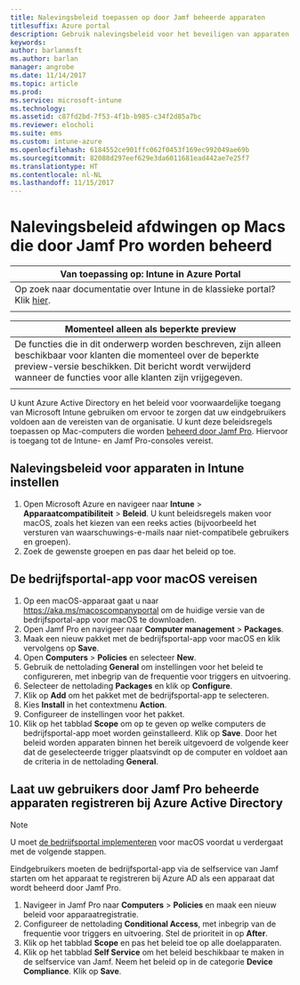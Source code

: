 ```yaml
---
title: Nalevingsbeleid toepassen op door Jamf beheerde apparaten
titlesuffix: Azure portal
description: Gebruik nalevingsbeleid voor het beveiligen van apparaten die door Jamf worden beheerd.
keywords: 
author: barlanmsft
ms.author: barlan
manager: angrobe
ms.date: 11/14/2017
ms.topic: article
ms.prod: 
ms.service: microsoft-intune
ms.technology: 
ms.assetid: c87fd2bd-7f53-4f1b-b985-c34f2d85a7bc
ms.reviewer: elocholi
ms.suite: ems
ms.custom: intune-azure
ms.openlocfilehash: 6184552ce901ffc062f0453f169ec992049ae69b
ms.sourcegitcommit: 82088d297eef629e3da6011681ead442ae7e25f7
ms.translationtype: HT
ms.contentlocale: nl-NL
ms.lasthandoff: 11/15/2017
---
```

# <a name="enforce-compliance-on-macs-managed-with-jamf-pro"></a>Nalevingsbeleid afdwingen op Macs die door Jamf Pro worden beheerd

|Van toepassing op: Intune in Azure Portal |
|--|
|Op zoek naar documentatie over Intune in de klassieke portal? Klik [hier](/intune/introduction-intune?toc=/intune-classic/toc.json).|
| |

|Momenteel alleen als beperkte preview|
|--|
|De functies die in dit onderwerp worden beschreven, zijn alleen beschikbaar voor klanten die momenteel over de beperkte preview-versie beschikken. Dit bericht wordt verwijderd wanneer de functies voor alle klanten zijn vrijgegeven.|
| |

U kunt Azure Active Directory en het beleid voor voorwaardelijke toegang van Microsoft Intune gebruiken om ervoor te zorgen dat uw eindgebruikers voldoen aan de vereisten van de organisatie. U kunt deze beleidsregels toepassen op Mac-computers die worden [beheerd door Jamf Pro](conditional-access-integrate-jamf.md). Hiervoor is toegang tot de Intune- en Jamf Pro-consoles vereist.

## <a name="set-up-device-compliance-policies-in-intune"></a>Nalevingsbeleid voor apparaten in Intune instellen

1. Open Microsoft Azure en navigeer naar **Intune** > **Apparaatcompatibiliteit** > **Beleid**. U kunt beleidsregels maken voor macOS, zoals het kiezen van een reeks acties (bijvoorbeeld het versturen van waarschuwings-e-mails naar niet-compatibele gebruikers en groepen).
2. Zoek de gewenste groepen en pas daar het beleid op toe.

## <a name="require-the-company-portal-app-for-macos"></a>De bedrijfsportal-app voor macOS vereisen

1. Op een macOS-apparaat gaat u naar https://aka.ms/macoscompanyportal om de huidige versie van de bedrijfsportal-app voor macOS te downloaden.
2. Open Jamf Pro en navigeer naar **Computer management** > **Packages**.
3. Maak een nieuw pakket met de bedrijfsportal-app voor macOS en klik vervolgens op **Save**.
4. Open **Computers** > **Policies** en selecteer **New**.
5. Gebruik de nettolading **General** om instellingen voor het beleid te configureren, met inbegrip van de frequentie voor triggers en uitvoering.
6. Selecteer de nettolading **Packages** en klik op **Configure**.
7. Klik op **Add** om het pakket met de bedrijfsportal-app te selecteren.
8. Kies **Install** in het contextmenu **Action**.
9. Configureer de instellingen voor het pakket.
10. Klik op het tabblad **Scope** om op te geven op welke computers de bedrijfsportal-app moet worden geïnstalleerd. Klik op **Save**. Door het beleid worden apparaten binnen het bereik uitgevoerd de volgende keer dat de geselecteerde trigger plaatsvindt op de computer en voldoet aan de criteria in de nettolading **General**.

## <a name="direct-your-users-to-register-jamf-pro-managed-devices-with-azure-active-directory"></a>Laat uw gebruikers door Jamf Pro beheerde apparaten registreren bij Azure Active Directory

> [!NOTE]
> U moet [de bedrijfsportal implementeren](conditional-access-assign-jamf.md#require-the-company-portal-app-for-macos) voor macOS voordat u verdergaat met de volgende stappen.  

Eindgebruikers moeten de bedrijfsportal-app via de selfservice van Jamf starten om het apparaat te registreren bij Azure AD als een apparaat dat wordt beheerd door Jamf Pro.

1. Navigeer in Jamf Pro naar **Computers** > **Policies** en maak een nieuw beleid voor apparaatregistratie.
2. Configureer de nettolading **Conditional Access**, met inbegrip van de frequentie voor triggers en uitvoering. Stel de prioriteit in op **After**.
3. Klik op het tabblad **Scope** en pas het beleid toe op alle doelapparaten.
4. Klik op het tabblad **Self Service** om het beleid beschikbaar te maken in de selfservice van Jamf. Neem het beleid op in de categorie **Device Compliance**. Klik op **Save**.
